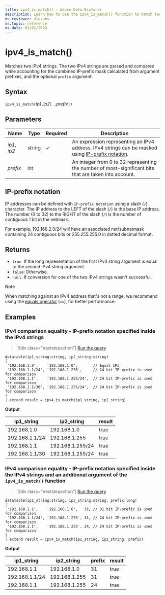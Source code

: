 ```yaml
---
title: ipv4_is_match() - Azure Data Explorer
description: Learn how to use the ipv4_is_match() function to match two IPv4 strings.
ms.reviewer: alexans
ms.topic: reference
ms.date: 01/01/2023
---
```

# ipv4_is_match()

Matches two IPv4 strings. The two IPv4 strings are parsed and compared while accounting for the combined IP-prefix mask calculated from argument prefixes, and the optional `prefix` argument.

## Syntax

`ipv4_is_match(`*ip1*`,`*ip2*`[ ,`*prefix*`])`

## Parameters

| Name | Type | Required | Description |
|--|--|--|--|
| *ip1*, *ip2*| string | &check; | An expression representing an IPv4 address. IPv4 strings can be masked using [IP-prefix notation](#ip-prefix-notation).|
| *prefix*| int | | An integer from 0 to 32 representing the number of most-significant bits that are taken into account.|

## IP-prefix notation

IP addresses can be defined with `IP-prefix notation` using a slash (`/`) character. The IP address to the LEFT of the slash (`/`) is the base IP address. The number (0 to 32) to the RIGHT of the slash (`/`) is the number of contiguous 1 bit in the netmask.

For example, 192.168.2.0/24 will have an associated net/subnetmask containing 24 contiguous bits or 255.255.255.0 in dotted decimal format.

## Returns

* `true`: If the long representation of the first IPv4 string argument is equal to the second IPv4 string argument.
* `false`: Otherwise.
* `null`: If conversion for one of the two IPv4 strings wasn't successful.

>[!NOTE]
> When matching against an IPv4 address that's not a range, we recommend using the [equals operator](equals-cs-operator.md) (`==`), for better performance.

## Examples

### IPv4 comparison equality - IP-prefix notation specified inside the IPv4 strings

> [!div class="nextstepaction"]
> <a href="https://dataexplorer.azure.com/clusters/help/databases/Samples?query=H4sIAAAAAAAAA51Quw6CQBDs+YrtkAQ57gSjJpYWdvbGkAMO3YTHeXcYCj/eTbCAUOlssclkZ3YypXQ0ea1WqHlmncH2fhhXCKjFnAq8qwc+34uIb3cRj2I/BMKSITAGp2cvazhf7EzEmUjoasKINP3KSCQSyNGRaq2NqnAAtNBbVULVGSi6RkuDtmvnloscZDm++duSbeJFyt8tb94b1OBUW4JRtq8dHKnWV5KhzRrpisek92nhwQew+y1lmQEAAA==" target="_blank">Run the query</a>

```kusto
datatable(ip1_string:string, ip2_string:string)
[
 '192.168.1.0',    '192.168.1.0',       // Equal IPs
 '192.168.1.1/24', '192.168.1.255',     // 24 bit IP-prefix is used for comparison
 '192.168.1.1',    '192.168.1.255/24',  // 24 bit IP-prefix is used for comparison
 '192.168.1.1/30', '192.168.1.255/24',  // 24 bit IP-prefix is used for comparison
]
| extend result = ipv4_is_match(ip1_string, ip2_string)
```

**Output**

|ip1_string|ip2_string|result|
|---|---|---|
|192.168.1.0|192.168.1.0|true|
|192.168.1.1/24|192.168.1.255|true|
|192.168.1.1|192.168.1.255/24|true|
|192.168.1.1/30|192.168.1.255/24|true|

### IPv4 comparison equality - IP-prefix notation specified inside the IPv4 strings and an additional argument of the `ipv4_is_match()` function

> [!div class="nextstepaction"]
> <a href="https://dataexplorer.azure.com/clusters/help/databases/Samples?query=H4sIAAAAAAAAA52QvQrCMBCA9z7FbbVQWxNT0YIP4OYuUvqT1oM2CUkqHXx4g1WIOundcPANH8fXlNZt1fMFKlIYq1F0+XxiQEU/kdK8xSnvpeii4BRASHY0IZttQhISxuDGI6sHWZMY0tQdqNDC4bicHYAGRsMbaKWGWg6q1GikeFemlDmHR2iWOfBUUvaH8uvLWUnZT8pzcAM+WS4a0NyMvYW9y3VlBZpiKG198Xr6IV8FozvG3oupeQEAAA==" target="_blank">Run the query</a>

```kusto
datatable(ip1_string:string, ip2_string:string, prefix:long)
[
 '192.168.1.1',    '192.168.1.0',   31, // 31 bit IP-prefix is used for comparison
 '192.168.1.1/24', '192.168.1.255', 31, // 24 bit IP-prefix is used for comparison
 '192.168.1.1',    '192.168.1.255', 24, // 24 bit IP-prefix is used for comparison
]
| extend result = ipv4_is_match(ip1_string, ip2_string, prefix)
```

**Output**

|ip1_string|ip2_string|prefix|result|
|---|---|---|---|
|192.168.1.1|192.168.1.0|31|true|
|192.168.1.1/24|192.168.1.255|31|true|
|192.168.1.1|192.168.1.255|24|true|
